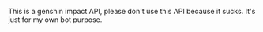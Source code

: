 This is a genshin impact API, please don't use this API because it sucks. It's just for my own bot purpose.
